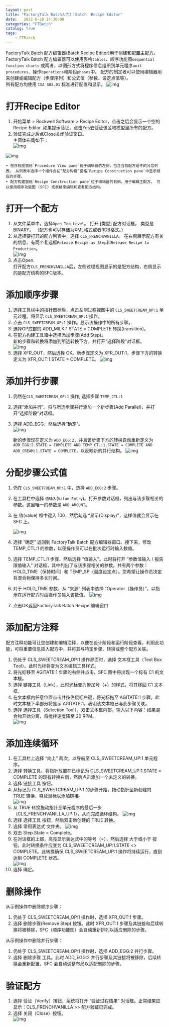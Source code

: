 ```yaml
---                
layout: post            
title: "FactoryTalk Batch入门3：Batch  Recipe Editor"                
date:   2022-6-20 14:30:00                 
categories: "FTBatch"                
catalog: true                
tags:                 
    - FTBatch                
---      
```


FactoryTalk Batch 配方编辑器(Batch Recipe Editor)用于创建和配置主配方。 FactoryTalk Batch 配方编辑器可以使用表格`tables`、顺序功能图`sequential function charts` 或两者，以图形方式将程序信息组织到单元程序`unit procedures`、操作`operations`和阶段`phases`中。 配方的制定者可以使用编辑器用来创建或编辑配方（步骤序列）和公式值（参数、设定点值等）。  
所有配方均使用 `ISA S88.01` 标准进行配置和显示。
![img](https://github.com/kerwenzhang/kerwenzhang.github.io/blob/master/_posts/image/Batch/recipe0.png?raw=true)  

# 打开Recipe Editor
1. 开始菜单 > Rockwell Software > Recipe Editor，点击之后会显示一个空的Recipe Editor. 如果提示验证，点击Yes去验证该区域模型里所有的配方。   
2. 验证完成之后点Close关闭验证窗口。   
主窗体布局如下：       
![img](https://github.com/kerwenzhang/kerwenzhang.github.io/blob/master/_posts/image/Batch/recipe1.png?raw=true)

![img](https://github.com/kerwenzhang/kerwenzhang.github.io/blob/master/_posts/image/Batch/recipe7.png?raw=true)  

    • 程序视图窗格`Procedure View pane`位于编辑器的左侧，包含当前配方组件的分层列表。 从列表中选择一个组件会在“配方构建”窗格`Recipe Construction pane`中显示相应的步骤。  
    • 配方构建窗格`Recipe Construction pane`位于编辑器的右侧，用于编辑主配方。 可以使用顺序功能图 (SFC) 或表格来编辑和查看配方结构。 

# 打开一个配方
1. 从文件菜单中，选择`Open Top Level`。 打开 [类型] 配方对话框。 类型是 BINARY。 （配方也可以存储为XML格式或者RDB格式。）  
2. 从选择要打开的配方列表中，选择 `CLS_FRENCHVANILLA`。 在右侧展示配方有关的信息。有两个复选框`Release Recipe as Step`和`Release Recipe to Production`。      
![img](https://github.com/kerwenzhang/kerwenzhang.github.io/blob/master/_posts/image/Batch/recipe2.png?raw=true)
3. 点击Open.  
打开配方`CLS_FRENCHVANILLA`后，左侧过程视图显示的是配方结构，右侧显示的是配方结构的SFC版本。     

# 添加顺序步骤
1. 选择工具栏中的指针图标后，点击左侧过程视图中的 `CLS_SWEETCREAM_UP:1` 单元过程。将显示 `CLS_SWEETCREAM_OP:1` 操作。  
2. 点击 `CLS_SWEETCREAM_OP:1` 操作。显示该操作中的所有步骤。  
3. 选择OP底部的 ADD_MILK:1 STATE = COMPLETE 转换(transition)。   
4. 在配方构建工具箱中选择添加步骤(Add Step)。  
   新的步骤和转换将添加到所选转换下方，并打开“选择阶段”对话框。  
    ![img](https://github.com/kerwenzhang/kerwenzhang.github.io/blob/master/_posts/image/Batch/recipe3.png?raw=true)
5. 选择 XFR_OUT，然后选择 OK。新步骤定义为 XFR_OUT:1，步骤下方的转换定义为 XFR_OUT:1.STATE = COMPLETE。
![img](https://github.com/kerwenzhang/kerwenzhang.github.io/blob/master/_posts/image/Batch/recipe4.png?raw=true)    

# 添加并行步骤

1. 仍然在`CLS_SWEETCREAM_OP:1` 操作, 选择步骤  `TEMP_CTL:1`
1. 选择“添加并行”。将与所选步骤并行添加一个新步骤(Add Parallel)，并打开“选择阶段”对话框。
2. 选择 ADD_EGG，然后选择“确定”。  
![img](https://github.com/kerwenzhang/kerwenzhang.github.io/blob/master/_posts/image/Batch/recipe5.png?raw=true)   

    新的步骤现在定义为 `ADD_EGG:2`，并且该步骤下方的转换自动重新定义为 `ADD_EGG:2.STATE = COMPLETE AND TEMP_CTL:1.STATE = COMPLETE AND ADD_CREAM:1.STATE = COMPLETE`，以反映新的并行结构。
    ![img](https://github.com/kerwenzhang/kerwenzhang.github.io/blob/master/_posts/image/Batch/recipe6.png?raw=true)  

 
# 分配步骤公式值
1. 仍在 `CLS_SWEETCREAM_OP:1` 中，选择 `ADD_EGG:2` 步骤。
2. 在工具栏中选择 `值输入`(`Value Entry`)。打开参数对话框，列出与该步骤相关的参数。这里唯一的参数是 `ADD_AMOUNT`。
3. 在 值(value) 框中键入 100，然后勾选 “显示(Display)”，这样值就会显示在 SFC 上。

    ![img](https://github.com/kerwenzhang/kerwenzhang.github.io/blob/master/_posts/image/Batch/recipe8.png?raw=true)  
4. 选择 “确定” 返回到 FactoryTalk Batch 配方编辑器窗口。接下来，修改 TEMP_CTL:1 的参数，以便操作员可以在批次运行时输入数值。
5. 选择 TEMP_CTL:1 步骤，然后选择 “值输入”。此时将打开 “参数值输入 / 报告限值输入” 对话框，其中列出了与该步骤相关的参数。共有两个参数：HOLD_TIME（保持时间）和 TEMP_SP（温度设定点）。您希望让操作员决定将混合物保持多长时间。
6. 对于 HOLD_TIME 参数，从 “来源” 列表中选择 “Operator（操作员）”，以指示在运行配方时由操作员输入该数值。
![img](https://github.com/kerwenzhang/kerwenzhang.github.io/blob/master/_posts/image/Batch/recipe9.png?raw=true)  
7. 点击OK返回FactoryTalk Batch Recipe 编辑窗口    

# 添加配方注释
配方注释功能可让您创建和编辑注释，以便在设计阶段和运行阶段查看。利用此功能，可将重要信息插入配方中，并将其与特定步骤、转换或整个配方关联。

1. 仍处于 CLS_SWEETCREAM_OP:1 操作界面时，选择 文本框工具（Text Box Tool）。此时光标将变为文本编辑工具样式。
2. 将光标移至 AGITATE:1 步骤的右侧并点击，SFC 图中将出现一个标有 C1 的文本框。
3. 选择 链接工具（Link），此时光标变为带加号（+）的样式，将其移回 C1 文本框。
4. 在文本框内任意位置点击并按住鼠标左键，将光标拖至 AGITATE:1 步骤。此时文本框下半部分将显示 AGITATE:1，表明该文本框已与此步骤关联。
5. 选择 选择工具（Selection Tool），双击文本框内部，输入以下内容：如果混合物开始分离，将搅拌速度降至 20 RPM。  
![img](https://github.com/kerwenzhang/kerwenzhang.github.io/blob/master/_posts/image/Batch/recipe10.png?raw=true)   

# 添加连续循环
1. 在工具栏上选择 “向上” 两次，以导航至 CLS_SWEETCREAM_UP:1 单元程序。
2. 选择 转换工具。将指针放置在已标记为 CLS_SWEETCREAM_UP:1.STATE = COMPLETE 的现有转换右侧，然后点击添加一个未定义的转换。
3. 选择 链接工具 按钮。
4. 从标记为 CLS_SWEETCREAM_UP:1 的步骤开始，拖动指针至新创建的 TRUE 转换，释放鼠标以添加链接。  
![img](https://github.com/kerwenzhang/kerwenzhang.github.io/blob/master/_posts/image/Batch/recipe11.png?raw=true)   
5. 从 TRUE 转换拖动指针至单元程序的最后一步（CLS_FRENCHVANILLA_UP:1），从而完成循环结构。 
![img](https://github.com/kerwenzhang/kerwenzhang.github.io/blob/master/_posts/image/Batch/recipe12.png?raw=true)   
6. 选择 选择工具 按钮，然后双击新创建的 TRUE 转换。
7. 选择 常用表达式 文件夹。 
![img](https://github.com/kerwenzhang/kerwenzhang.github.io/blob/master/_posts/image/Batch/recipe13.png?raw=true)   
8. 双击 Step.State = Complete。
9. 在对话框的上部，高亮显示表达式中的等号（=），然后选择 大于或小于 按钮。此时转换条件应变为 CLS_SWEETCREAM_UP:1.STATE <> COMPLETE。此转换确保 CLS_SWEETCREAM_UP:1 操作将持续运行，直到达到 COMPLETE 状态。  
![img](https://github.com/kerwenzhang/kerwenzhang.github.io/blob/master/_posts/image/Batch/recipe14.png?raw=true)  
10. 选择 确定。

# 删除操作
从示例操作中删除顺序步骤：
1. 仍处于 CLS_SWEETCREAM_OP:1 操作时，选择 XFR_OUT:1 步骤。
2. 选择 删除步骤(Remove Step) 按钮。此时 XFR_OUT:1 步骤及其链接和后续转换将被移除，SFC（顺序功能图）会自动重新排列以适应删除的步骤。  

从示例操作中删除并行步骤：
1. 仍处于 CLS_SWEETCREAM_OP:1 操作时，选择 ADD_EGG:2 并行步骤。
2. 选择 删除步骤 工具。此时 ADD_EGG:2 并行步骤及其链接将被移除，后续转换会重新配置，SFC 会自动调整布局以适配删除的步骤。

# 验证配方
1. 选择 验证（Verify）按钮，系统将打开 “验证过程结果” 对话框。正常结果应显示：CLS_FRENCHVANILLA >> 配方验证已完成。
2. 选择 关闭（Close）按钮。  
![img](https://github.com/kerwenzhang/kerwenzhang.github.io/blob/master/_posts/image/Batch/recipe15.png?raw=true)  